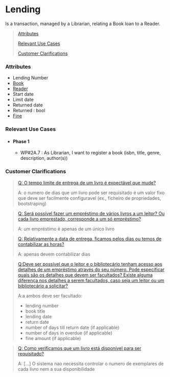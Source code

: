 # Lending

Is a transaction, managed by a Librarian, relating a Book loan to a Reader.

> [Attributes](#attributes)
>
> [Relevant Use Cases](#Relevant-Use-Cases)
>
> [Customer Clarifications](#Customer-Clarifications)

### Attributes
- Lending Number
- [Book](../Aggregates/Book.md)
- [Reader](../Aggregates/Reader.md)
- Start date
- Limit date
- Returned date
- Returned : bool
- [Fine](Fine.md)

### Relevant Use Cases
- #### Phase 1
    - WP#2A.7 : As Librarian, I want to register a book (isbn, title, genre, description, author(s))

### Customer Clarifications
>[Q: O tempo limite de entrega de um livro é expectável que mude? ](https://moodle.isep.ipp.pt/mod/forum/discuss.php?d=28903#p36499)
>
>A: o numero de dias que um livro pode ser requisitado é um valor fixo que deve ser facilmente configuravel (ex., ficheiro de propriedades, bootstraping)

>[Q: Será possível fazer um empréstimo de vários livros a um leitor? Ou cada livro emprestado, corresponde a um só empréstimo?](https://moodle.isep.ipp.pt/mod/forum/discuss.php?d=28893#p36489)
>
>A: um empréstimo é apenas de um único livro

>[Q: Relativamente a data de entrega, ficamos pelos dias ou temos de contabilizar as horas?](https://moodle.isep.ipp.pt/mod/forum/discuss.php?d=28903#p36499)
>
>A: apenas devem contabilizar dias

>[Q:Deve ser possível que o leitor e o bibliotecário tenham acesso aos detalhes de um empréstimo através do seu número.
Pode especificar quais são os detalhes que devem ser facultados? Existe alguma diferença nos detalhes a serem facultados, caso seja um leitor ou um bibliotecário a solicitar?
](https://moodle.isep.ipp.pt/mod/forum/discuss.php?d=28894#p36490)
>
>A:a ambos deve ser facultado:
>- lending number
>- book title
>- lending date
>- return date
>- number of days till return date (if applicable)
>- number of days in overdue (if applicable)
>- fine amount (if applicable)

>[Q: Como verificamos que um livro está disponível para ser requisitado?
](https://moodle.isep.ipp.pt/mod/forum/discuss.php?d=28882#p36478)
>
>A: [...] O sistema nao necessita controlar o numero de exemplares de cada livro nem a sua disponibilidade
